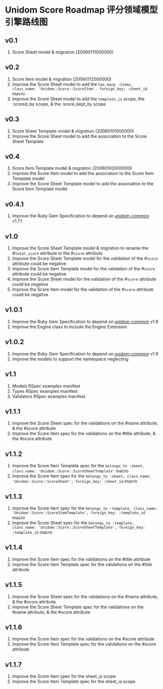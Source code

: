 # Unidom Score Roadmap 评分领域模型引擎路线图

## v0.1
1. Score Sheet model & migration (20060111000000)

## v0.2
1. Score Item model & migration (20060112000000)
2. Improve the Score Sheet model to add the ``has_many :items, class_name: 'Unidom::Score::ScoreItem', foreign_key: :sheet_id`` macro
3. Improve the Score Sheet model to add the ``template_is`` scope, the :scored_by scope, & the :score_kept_by scope

## v0.3
1. Score Sheet Template model & migration (20060101000000)
2. Improve the Score Sheet model to add the association to the Score Sheet Template

## v0.4
1. Score Item Template model & migration (20060102000000)
2. Improve the Score Item model to add the association to the Score Item Template model
3. Improve the Score Sheet Template model to add the association to the Score Item Template model

## v0.4.1
1. Improve the Ruby Gem Specification to depend on [unidom-common](https://github.com/topbitdu/unidom-common) v1.7.1

## v1.0
1. Improve the Score Sheet Template model & migration to rename the #``total_score`` attribute to the #``score`` attribute
2. Improve the Score Sheet Template model for the validation of the #``score`` attribute could be negative
3. Improve the Score Item Template model for the validation of the #``score`` attribute could be negative
4. Improve the Score Sheet model for the validation of the #``score`` attribute could be negative
5. Improve the Score Item model for the validation of the #``score`` attribute could be negative

## v1.0.1
1. Improve the Ruby Gem Specification to depend on [unidom-common](https://github.com/topbitdu/unidom-common) v1.8
2. Improve the Engine class to include the Engine Extension

## v1.0.2
1. Improve the Ruby Gem Specification to depend on [unidom-common](https://github.com/topbitdu/unidom-common) v1.9
2. Improve the models to support the namespace neglecting

## v1.1
1. Models RSpec examples manifest
2. Types RSpec examples manifest
3. Validators RSpec examples manifest

## v1.1.1
1. Improve the Score Sheet spec for the validations on the #name attribute, & the #score attribute
2. Improve the Score Item spec for the validations on the #title attribute, & the #score attribute

## v1.1.2
1. Improve the Score Item Template spec for the ``belongs_to :sheet, class_name: 'Unidom::Score::ScoreSheetTemplate'`` macro
2. Improve the Score Item spec for the ``belongs_to :sheet, class_name: 'Unidom::Score::ScoreSheet', foreign_key: :sheet_id`` macro

## v1.1.3
1. Improve the Score Item spec for the ``belongs_to :template, class_name: 'Unidom::Score::ScoreItemTemplate', foreign_key: :template_id`` macro
2. Improve the Score Sheet spec for the ``belongs_to :template, class_name: 'Unidom::Score::ScoreSheetTemplate', foreign_key: :template_id`` macro

## v1.1.4
1. Improve the Score Item spec for the validations on the #title attribute
2. Improve the Score Item Template spec for the validations on the #title attribute

## v1.1.5
1. Improve the Score Sheet spec for the validations on the #name attribute, & the #score attribute
2. Improve the Score Sheet Template spec for the validations on the #name attribute, & the #score attribute

## v1.1.6
1. Improve the Score Item spec for the validations on the #score attribute
2. Improve the Score Item Template spec for the validations on the #score attribute

## v1.1.7
1. Improve the Score Item spec for the sheet_is scope
2. Improve the Score Item Template spec for the sheet_is scope
